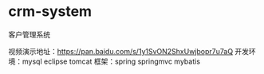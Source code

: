 # crm-system
客户管理系统

视频演示地址：https://pan.baidu.com/s/1y1SvON2ShxUwjbopr7u7aQ
开发环境：mysql eclipse tomcat
框架：spring springmvc mybatis

